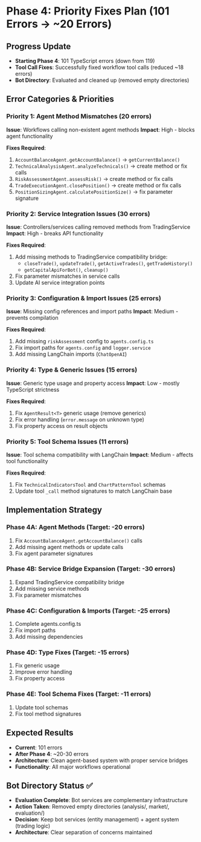 # Phase 4: Priority Fixes Plan (101 Errors → ~20 Errors)

## Progress Update

- **Starting Phase 4**: 101 TypeScript errors (down from 119)
- **Tool Call Fixes**: Successfully fixed workflow tool calls (reduced ~18 errors)
- **Bot Directory**: Evaluated and cleaned up (removed empty directories)

## Error Categories & Priorities

### Priority 1: Agent Method Mismatches (20 errors)

**Issue**: Workflows calling non-existent agent methods
**Impact**: High - blocks agent functionality

**Fixes Required**:

1. `AccountBalanceAgent.getAccountBalance()` → `getCurrentBalance()`
2. `TechnicalAnalysisAgent.analyzeTechnicals()` → create method or fix calls
3. `RiskAssessmentAgent.assessRisk()` → create method or fix calls
4. `TradeExecutionAgent.closePosition()` → create method or fix calls
5. `PositionSizingAgent.calculatePositionSize()` → fix parameter signature

### Priority 2: Service Integration Issues (30 errors)

**Issue**: Controllers/services calling removed methods from TradingService
**Impact**: High - breaks API functionality

**Fixes Required**:

1. Add missing methods to TradingService compatibility bridge:
   - `closeTrade()`, `updateTrade()`, `getActiveTrades()`, `getTradeHistory()`
   - `getCapitalApiForBot()`, `cleanup()`
2. Fix parameter mismatches in service calls
3. Update AI service integration points

### Priority 3: Configuration & Import Issues (25 errors)

**Issue**: Missing config references and import paths
**Impact**: Medium - prevents compilation

**Fixes Required**:

1. Add missing `riskAssessment` config to `agents.config.ts`
2. Fix import paths for `agents.config` and `logger.service`
3. Add missing LangChain imports (`ChatOpenAI`)

### Priority 4: Type & Generic Issues (15 errors)

**Issue**: Generic type usage and property access
**Impact**: Low - mostly TypeScript strictness

**Fixes Required**:

1. Fix `AgentResult<T>` generic usage (remove generics)
2. Fix error handling (`error.message` on unknown type)
3. Fix property access on result objects

### Priority 5: Tool Schema Issues (11 errors)

**Issue**: Tool schema compatibility with LangChain
**Impact**: Medium - affects tool functionality

**Fixes Required**:

1. Fix `TechnicalIndicatorsTool` and `ChartPatternTool` schemas
2. Update tool `_call` method signatures to match LangChain base

## Implementation Strategy

### Phase 4A: Agent Methods (Target: -20 errors)

1. Fix `AccountBalanceAgent.getAccountBalance()` calls
2. Add missing agent methods or update calls
3. Fix agent parameter signatures

### Phase 4B: Service Bridge Expansion (Target: -30 errors)

1. Expand TradingService compatibility bridge
2. Add missing service methods
3. Fix parameter mismatches

### Phase 4C: Configuration & Imports (Target: -25 errors)

1. Complete agents.config.ts
2. Fix import paths
3. Add missing dependencies

### Phase 4D: Type Fixes (Target: -15 errors)

1. Fix generic usage
2. Improve error handling
3. Fix property access

### Phase 4E: Tool Schema Fixes (Target: -11 errors)

1. Update tool schemas
2. Fix tool method signatures

## Expected Results

- **Current**: 101 errors
- **After Phase 4**: ~20-30 errors
- **Architecture**: Clean agent-based system with proper service bridges
- **Functionality**: All major workflows operational

## Bot Directory Status ✅

- **Evaluation Complete**: Bot services are complementary infrastructure
- **Action Taken**: Removed empty directories (analysis/, market/, evaluation/)
- **Decision**: Keep bot services (entity management) + agent system (trading logic)
- **Architecture**: Clear separation of concerns maintained
